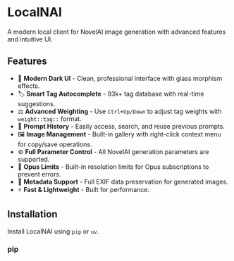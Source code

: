 # LocalNAI

A modern local client for NovelAI image generation with advanced features and intuitive UI.

## Features

- 🎨 **Modern Dark UI** - Clean, professional interface with glass morphism effects.
- 🏷️ **Smart Tag Autocomplete** - 93k+ tag database with real-time suggestions.
- ⚖️ **Advanced Weighting** - Use `Ctrl+Up/Down` to adjust tag weights with `weight::tag::` format.
- 📜 **Prompt History** - Easily access, search, and reuse previous prompts.
- 🖼️ **Image Management** - Built-in gallery with right-click context menu for copy/save operations.
- ⚙️ **Full Parameter Control** - All NovelAI generation parameters are supported.
- 🔄 **Opus Limits** - Built-in resolution limits for Opus subscriptions to prevent errors.
- 💾 **Metadata Support** - Full EXIF data preservation for generated images.
- ⚡ **Fast & Lightweight** - Built for performance.

## Installation

Install LocalNAI using `pip` or `uv`.

### pip
